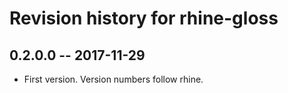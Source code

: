 # Revision history for rhine-gloss

## 0.2.0.0  -- 2017-11-29

* First version. Version numbers follow rhine.
